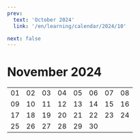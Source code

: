 ```yaml
---
prev:
  text: 'October 2024'
  link: '/en/learning/calendar/2024/10'

next: false
---
```


# November 2024

<table class="calendar">
	<tr>
		<td>01</td>
		<td>02</td>
		<td>03</td>
		<td>04</td>
		<td>05</td>
		<td>06</td>
		<td>07</td>
		<td>08</td>
	</tr>
	<tr>
		<td>09</td>
		<td>10</td>
		<td>11</td>
		<td>12</td>
		<td>13</td>
		<td>14</td>
		<td>15</td>
		<td>16</td>
	</tr>
	<tr>
		<td>17</td>
		<td>18</td>
		<td>19</td>
		<td>20</td>
		<td>21</td>
		<td>22</td>
		<td>23</td>
		<td>24</td>
	</tr>
    <tr>
        <td>25</td>
		<td>26</td>
		<td>27</td>
		<td>28</td>
		<td>29</td>
		<td>30</td>
		<td></td>
		<td></td>
	</tr>
</table>

<Badge type="info" text="Learning &uarr;"/> [<Badge type="tip" text="Practice ->"/>](/en/practice/calendar/2024/11)